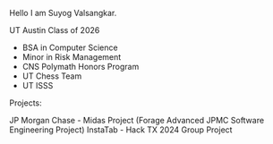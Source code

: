 Hello I am Suyog Valsangkar. 

UT Austin Class of 2026
  - BSA in Computer Science
  - Minor in Risk Management
  - CNS Polymath Honors Program
  - UT Chess Team
  - UT ISSS

Projects:

  JP Morgan Chase - Midas Project (Forage Advanced JPMC Software Engineering Project)
  InstaTab - Hack TX 2024 Group Project
  
